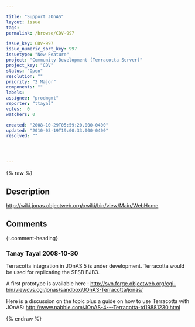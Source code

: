 ```yaml
---

title: "Support JOnAS"
layout: issue
tags: 
permalink: /browse/CDV-997

issue_key: CDV-997
issue_numeric_sort_key: 997
issuetype: "New Feature"
project: "Community Development (Terracotta Server)"
project_key: "CDV"
status: "Open"
resolution: ""
priority: "2 Major"
components: ""
labels: 
assignee: "prodmgmt"
reporter: "ttayal"
votes:  0
watchers: 0

created: "2008-10-29T05:59:20.000-0400"
updated: "2010-03-19T19:00:33.000-0400"
resolved: ""




---
```


{% raw %}

## Description

<div markdown="1" class="description">

http://wiki.jonas.objectweb.org/xwiki/bin/view/Main/WebHome

</div>

## Comments


{:.comment-heading}
### **Tanay Tayal** <span class="date">2008-10-30</span>

<div markdown="1" class="comment">

Terracotta integration in JOnAS 5 is under development. 
Terracotta would be used for replicating the SFSB EJB3. 

A first prototype is available here : 
http://svn.forge.objectweb.org/cgi-bin/viewcvs.cgi/jonas/sandbox/JOnAS-Terracotta/jonas/

Here is a discussion on the topic plus a guide on how to use Terracotta with JOnAS:
http://www.nabble.com/JOnAS-4---Terracotta-td19881230.html


</div>



{% endraw %}
